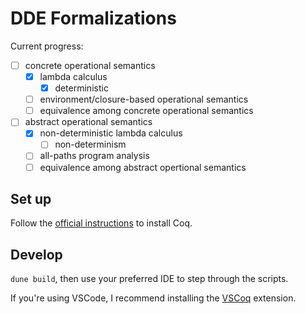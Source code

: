 # DDE Formalizations

Current progress:
- [ ] concrete operational semantics
  - [x] lambda calculus
    - [x] deterministic
  - [ ] environment/closure-based operational semantics
  - [ ] equivalence among concrete operational semantics
- [ ] abstract operational semantics
  - [x] non-deterministic lambda calculus
    - [ ] non-determinism
  - [ ] all-paths program analysis
  - [ ] equivalence among abstract opertional semantics

## Set up

Follow the [official instructions](https://coq.inria.fr/download) to install Coq.

## Develop

`dune build`, then use your preferred IDE to step through the scripts.

If you're using VSCode, I recommend installing the
[VSCoq](https://marketplace.visualstudio.com/items?itemName=maximedenes.vscoq)
extension.
